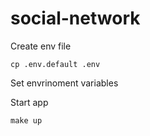 # social-network

Create env file

`cp .env.default .env`

Set envrinoment variables

Start app

`make up`
